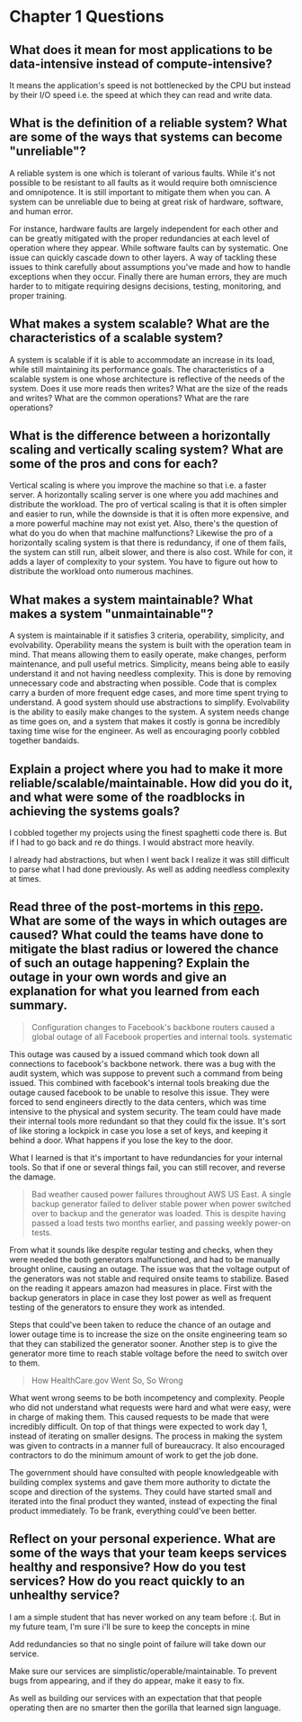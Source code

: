 # Chapter 1 Questions

## What does it mean for most applications to be data-intensive instead of compute-intensive?

It means the application's speed is not bottlenecked by the CPU but instead by their I/O speed i.e. the speed at which they can read and write data.

## What is the definition of a reliable system? What are some of the ways that systems can become "unreliable"?

A reliable system is one which is tolerant of various faults. While it's not possible to be resistant to all faults as it would require both omniscience and omnipotence. It is still important to mitigate them when you can. A system can be unreliable due to being at great risk of hardware, software, and human error.

For instance, hardware faults are largely independent for each other and can be greatly mitigated with the proper redundancies at each level of operation where they appear. While software faults can by systematic. One issue can quickly cascade down to other layers. A way of tackling these issues to think carefully about assumptions you've made and how to handle exceptions when they occur. Finally there are human errors, they are much harder to to mitigate requiring designs decisions, testing, monitoring, and proper training. 

## What makes a system scalable? What are the characteristics of a scalable system?

A system is scalable if it is able to accommodate an increase in its load, while still maintaining its performance goals. The characteristics of a scalable system is one whose architecture is reflective of the needs of the system. Does it use more reads then writes? What are the size of the reads and writes? What are the common operations? What are the rare operations?

## What is the difference between a horizontally scaling and vertically scaling system? What are some of the pros and cons for each?

Vertical scaling is where you improve the machine so that i.e. a faster server. A horizontally scaling server is one where you add machines and distribute the workload. 
The pro of vertical scaling is that it is often simpler and easier to run, while the downside is that it is often more expensive, and a more powerful machine may not exist yet. Also, there's the question of what do you do when that machine malfunctions?
Likewise the pro of a horizontally scaling system is that there is redundancy, if one of them fails, the system can still run, albeit slower, and there is also cost. While for con, it adds a layer of complexity to your system. You have to figure out how to distribute the workload onto numerous machines.

## What makes a system maintainable? What makes a system "unmaintainable"?

A system is maintainable if it satisfies 3 criteria, operability, simplicity, and evolvability. Operability means the system is built with the operation team in mind. That means allowing them to easily operate, make changes, perform maintenance, and pull useful metrics. Simplicity, means being able to easily understand it and not having needless complexity. This is done by removing unnecessary code and abstracting when possible. Code that is complex carry a burden of more frequent edge cases, and more time spent trying to understand. A good system should use abstractions to simplify. Evolvability is the ability to easily make changes to the system. A system needs change as time goes on, and a system that makes it costly is gonna be incredibly taxing time wise for the engineer. As well as encouraging poorly cobbled together bandaids.

## Explain a project where you had to make it more reliable/scalable/maintainable. How did you do it, and what were some of the roadblocks in achieving the systems goals?

I cobbled together my projects using the finest spaghetti code there is. But if I had to go back and re do things. I would abstract more heavily.

I already had abstractions, but when I went back I realize it was still difficult to parse what I had done previously. As well as adding needless complexity at times.

## Read three of the post-mortems in this [repo](https://github.com/danluu/post-mortems). What are some of the ways in which outages are caused? What could the teams have done to mitigate the blast radius or lowered the chance of such an outage happening? Explain the outage in your own words and give an explanation for what you learned from each summary.

>Configuration changes to Facebook's backbone routers caused a global outage of all Facebook properties and internal tools.
systematic 

This outage was caused by a issued command which took down all connections to facebook's backbone network. there was a bug with the audit system, which was suppose to prevent such a command from being issued. This combined with facebook's internal tools breaking due the outage caused facebook to be unable to resolve this issue. They were forced to send engineers directly to the data centers, which was time intensive to the physical and system security. The team could have made their internal tools more redundant so that they could fix the issue. It's sort of like storing a lockpick in case you lose a set of keys, and keeping it behind a door. What happens if you lose the key to the door.

What I learned is that it's important to have redundancies for your internal tools. So that if one or several things fail, you can still recover, and reverse the damage. 

>Bad weather caused power failures throughout AWS US East. A single backup generator failed to deliver stable power when power switched over to backup and the generator was loaded. This is despite having passed a load tests two months earlier, and passing weekly power-on tests.

From what it sounds like despite regular testing and checks, when they were needed the both generators malfunctioned, and had to be manually brought online, causing an outage. The issue was that the voltage output of the generators was not stable and required onsite teams to stabilize. Based on the reading it appears amazon had measures in place. First with the backup generators in place in case they lost power as well as frequent testing of the generators to ensure they work as intended.

Steps that could've been taken to reduce the chance of an outage and lower outage time is to increase the size on the onsite engineering team so that they can stabilized the generator sooner. Another step is to give the generator more time to reach stable voltage before the need to switch over to them. 

>How HealthCare.gov Went So, So Wrong

What went wrong seems to be both incompetency and complexity. People who did not understand what requests were hard and what were easy, were in charge of making them. This caused requests to be made that were incredibly difficult. On top of that things were expected to work day 1, instead of iterating on smaller designs. The process in making the system was given to contracts in a manner full of bureaucracy. It also encouraged contractors to do the minimum amount of work to get the job done.  

The government should have consulted with people knowledgeable  with building complex systems and gave them more authority to dictate the scope and direction of the systems. They could have started small and iterated into the final product they wanted, instead of expecting the final product immediately.  To be frank, everything could've been better. 


## Reflect on your personal experience. What are some of the ways that your team keeps services healthy and responsive? How do you test services? How do you react quickly to an unhealthy service?

I am a simple student that has never worked on any team before :(.  But in my future team, I'm sure i'll be sure to keep the concepts in mine

Add redundancies so that no single point of failure will take down our service.

Make sure our services are simplistic/operable/maintainable. To prevent bugs from appearing, and if they do appear, make it easy to fix.

As well as building our services with an expectation that that people operating then are no smarter then the gorilla that learned sign language. 
